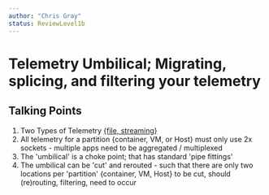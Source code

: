 ```yaml
---
author: "Chris Gray"
status: ReviewLevel1b
---
```


# Telemetry Umbilical; Migrating, splicing, and filtering your telemetry

## Talking Points

1. Two Types of Telemetry
   [{file, streaming}](./PositionPaper.FileAndStreaming.document.md)
1. All telemetry for a partition {container, VM, or Host} must only use 2x
   sockets - multiple apps need to be aggregated / multiplexed
1. The 'umbilical' is a choke point; that has standard 'pipe fittings'
1. The umbilical can be 'cut' and rerouted - such that there are only two
   locations per 'partition' {container, VM, Host} to be cut, should
   (re)routing, filtering, need to occur
